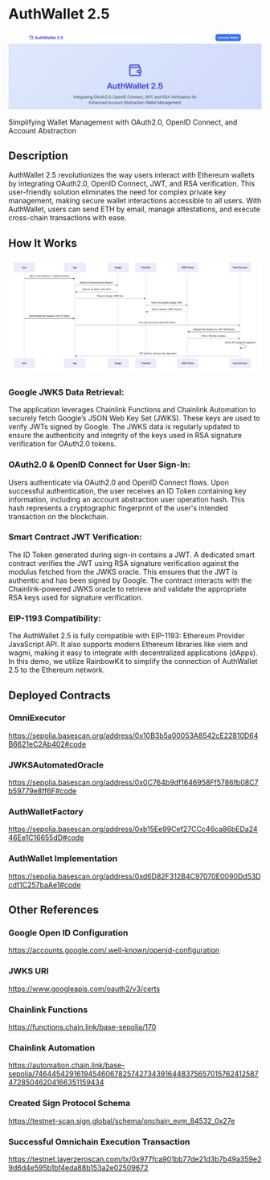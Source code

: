 # AuthWallet 2.5

![top](./app/public/top.png)

Simplifying Wallet Management with OAuth2.0, OpenID Connect, and Account Abstraction

## Description

AuthWallet 2.5 revolutionizes the way users interact with Ethereum wallets by integrating OAuth2.0, OpenID Connect, JWT, and RSA verification. This user-friendly solution eliminates the need for complex private key management, making secure wallet interactions accessible to all users. With AuthWallet, users can send ETH by email, manage attestations, and execute cross-chain transactions with ease.

## How It Works

![how-it-works](./app/public/how-it-works.png)

### Google JWKS Data Retrieval:

The application leverages Chainlink Functions and Chainlink Automation to securely fetch Google’s JSON Web Key Set (JWKS). These keys are used to verify JWTs signed by Google. The JWKS data is regularly updated to ensure the authenticity and integrity of the keys used in RSA signature verification for OAuth2.0 tokens.

### OAuth2.0 & OpenID Connect for User Sign-In:

Users authenticate via OAuth2.0 and OpenID Connect flows. Upon successful authentication, the user receives an ID Token containing key information, including an account abstraction user operation hash. This hash represents a cryptographic fingerprint of the user's intended transaction on the blockchain.

### Smart Contract JWT Verification:

The ID Token generated during sign-in contains a JWT. A dedicated smart contract verifies the JWT using RSA signature verification against the modulus fetched from the JWKS oracle. This ensures that the JWT is authentic and has been signed by Google. The contract interacts with the Chainlink-powered JWKS oracle to retrieve and validate the appropriate RSA keys used for signature verification.

### EIP-1193 Compatibility:

The AuthWallet 2.5 is fully compatible with EIP-1193: Ethereum Provider JavaScript API. It also supports modern Ethereum libraries like viem and wagmi, making it easy to integrate with decentralized applications (dApps). In this demo, we utilize RainbowKit to simplify the connection of AuthWallet 2.5 to the Ethereum network.

## Deployed Contracts

### OmniExecutor

https://sepolia.basescan.org/address/0x10B3b5a00053A8542cE22810D64B6621eC2Ab402#code

### JWKSAutomatedOracle

https://sepolia.basescan.org/address/0x0C764b9df1646958Ff5786fb08C7b59779e8ff6F#code

### AuthWalletFactory

https://sepolia.basescan.org/address/0xb15Ee99Cef27CCc46ca86bEDa2446Ee1C16655dD#code

### AuthWallet Implementation

https://sepolia.basescan.org/address/0xd6D82F312B4C97070E0090Dd53Dcdf1C257baAe1#code

## Other References

### Google Open ID Configuration

https://accounts.google.com/.well-known/openid-configuration

### JWKS URI

https://www.googleapis.com/oauth2/v3/certs

### Chainlink Functions

https://functions.chain.link/base-sepolia/170

### Chainlink Automation

https://automation.chain.link/base-sepolia/74644542916194546067825742734391644837565701576241258747285046204166351159434

### Created Sign Protocol Schema

https://testnet-scan.sign.global/schema/onchain_evm_84532_0x27e

### Successful Omnichain Execution Transaction

https://testnet.layerzeroscan.com/tx/0x977fca901bb77de21d3b7b49a359e29d6d4e595b1bf4eda88b153a2e02509672

